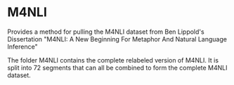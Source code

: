 # M4NLI
Provides a method for pulling the M4NLI dataset from Ben Lippold's Dissertation "M4NLI: A New Beginning For Metaphor And Natural Language Inference"

The folder M4NLI contains the complete relabeled version of M4NLI. It is split into 72 segments that can all be combined to form the complete M4NLI dataset.
